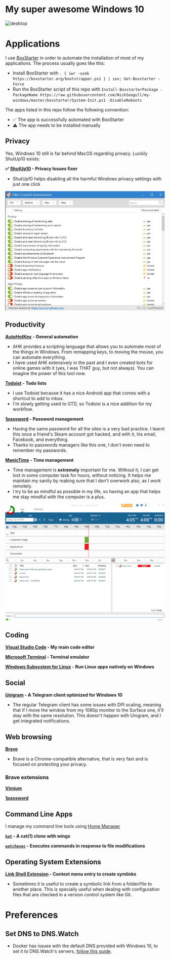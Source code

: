 # My super awesome Windows 10

![desktop](https://i.imgur.com/3Qf25H8.png)

# Applications

I use [BoxStarter](https://boxstarter.org/) in order to automate the installation of most of my applications. The process usually goes like this:

- Install BoxStarter with `. { iwr -useb https://boxstarter.org/bootstrapper.ps1 } | iex; Get-Boxstarter -Force`
- Run the BoxStarter script of this repo with `Install-BoxstarterPackage -PackageName https://raw.githubusercontent.com/NickSeagull/my-windows/master/boxstarter/System-Init.ps1 -DisableReboots`

The apps listed in this repo follow the following convention:

- ✅ The app is successfully automated with BoxStarter
- ⚠ The app needs to be installed manually

## Privacy

Yes, Windows 10 still is far behind MacOS regarding privacy. Luckily ShutUp10 exists:

**✅ [ShutUp10](https://www.oo-software.com/en/shutup10) - Privacy Issues fixer**

- ShutUp10 helps disabling all the harmful Windows privacy settings with just one click

![shutup10 screenshot](screenshots/shutup10.jpg)

## Productivity

**[AutoHotKey](https://www.autohotkey.com/) - General automation**

- AHK provides a scripting language that allows you to automate most of the things in Windows. From remapping keys, to moving the mouse, you can automate everything.
- I have used AHK extensively in the past and I even created bots for online games with it (yes, I was THAT guy, but not always). You can imagine the power of this tool now.

**[Todoist](https://todoist.com/) - Todo lists**

- I use Todoist because it has a nice Android app that comes with a shortcut to add to inbox.
- I'm slowly getting used to GTD, so Todoist is a nice addition for my workflow.

**[1password](https://1password.com/) - Password management**

- Having the same password for all the sites is a very bad practice. I learnt this once a friend's Steam account got hacked, and with it, his email, Facebook, and everything.
- Thanks to passwords managers like this one, I don't even need to remember my passwords.

**[ManicTime](https://www.manictime.com/) - Time management**

- Time management is **extremely** important for me. Without it, I can get lost in some computer task for hours, without noticing. It helps me maintain my sanity by making sure that I don't overwork also, as I work remotely.
- I try to be as mindful as possible in my life, so having an app that helps me stay mindful with the computer is a plus.

![manictime screenshot](screenshots/manictime.png)

## Coding

**[Visual Studio Code](https://code.visualstudio.com/) - My main code editor**

**[Microsoft Terminal](https://www.microsoft.com/store/productId/9N0DX20HK701) - Terminal emulator**

**[Windows Subsystem for Linux](https://docs.microsoft.com/en-us/windows/wsl/install-win10) - Run Linux apps natively on Windows**

## Social

**[Unigram](https://github.com/UnigramDev/Unigram) - A Telegram client optimized for Windows 10**

- The regular Telegram client has some issues with DPI scaling, meaning that if I move the window from my 1080p monitor to the Surface one, it'll stay with the same resolution. This doesn't happen with Unigram, and I get integrated notifications.

## Web browsing

**[Brave](https://brave.com/)**

- Brave is a Chrome-compatible alternative, that is very fast and is focused on protecting your privacy.

### Brave extensions

**[Vimium](https://vimium.github.io/)**

**[1password](https://chrome.google.com/webstore/detail/1password-extension-deskt/aomjjhallfgjeglblehebfpbcfeobpgk)**

## Command Line Apps

I manage my command line tools using [Home Manager](https://github.com/rycee/home-manager)

**[`bat`](https://github.com/sharkdp/bat) - A cat(1) clone with wings**

**[`watchexec`](https://github.com/watchexec/watchexec) - Executes commands in response to file modifications**

## Operating System Extensions

**[Link Shell Extension](http://schinagl.priv.at/nt/hardlinkshellext/linkshellextension.html#contact) - Context menu entry to create symlinks**

- Sometimes it is useful to create a symbolic link from a folder/file to another place. This is specially useful when dealing with configuration files that are checked in a version control system like Git.

# Preferences

## Set DNS to DNS.Watch

- Docker has issues with the default DNS provided with Windows 10, to set it to DNS.Watch's servers, [follow this guide](https://dns.watch/how-to-windows-7).
